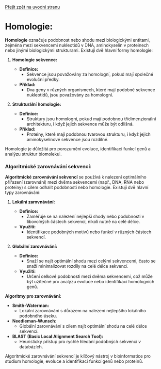 [Přejít zpět na uvodní stranu](../README.md)

# Homologie:

**Homologie** označuje podobnost nebo shodu mezi biologickými entitami, zejména mezi sekvencemi nukleotidů v DNA, aminokyselin v proteinech nebo jinými biologickými strukturami. Existují dvě hlavní formy homologie:

1. **Homologie sekvence:**
   - **Definice:**
     - Sekvence jsou považovány za homologní, pokud mají společné evoluční předky.
   - **Příklad:**
     - Dva geny v různých organismech, které mají podobné sekvence nukleotidů, jsou považovány za homologní.

2. **Strukturální homologie:**
   - **Definice:**
     - Struktury jsou homologní, pokud mají podobnou třídimenzionální architekturu, i když jejich sekvence může být odlišná.
   - **Příklad:**
     - Proteiny, které mají podobnou tvarovou strukturu, i když jejich aminokyselinové sekvence jsou rozdílné.

Homologie je důležitá pro porozumění evoluce, identifikaci funkcí genů a analýzu struktur biomolekul.

### Algoritmické zarovnávání sekvencí:

**Algoritmické zarovnávání sekvencí** se používá k nalezení optimálního přiřazení (zarovnání) mezi dvěma sekvencemi (např., DNA, RNA nebo proteiny) s cílem odhalit podobnosti nebo homologie. Existují dvě hlavní typy zarovnávání:

1. **Lokální zarovnávání:**
   - **Definice:**
     - Zaměřuje se na nalezení nejlepší shody nebo podobnosti v libovolných částech sekvencí, nikoli nutně na celé délce.
   - **Využití:**
     - Identifikace podobných motivů nebo funkcí v různých částech sekvencí.

2. **Globální zarovnávání:**
   - **Definice:**
     - Snaží se najít optimální shodu mezi celými sekvencemi, často se snaží minimalizovat rozdíly na celé délce sekvencí.
   - **Využití:**
     - Určení celkové podobnosti mezi dvěma sekvencemi, což může být užitečné pro analýzu evoluce nebo identifikaci homologních genů.

**Algoritmy pro zarovnávání:**
   - **Smith-Waterman:**
     - Lokální zarovnávání s důrazem na nalezení nejlepšího lokálního podobného úseku.
   - **Needleman-Wunsch:**
     - Globální zarovnávání s cílem najít optimální shodu na celé délce sekvencí.
   - **BLAST (Basic Local Alignment Search Tool):**
     - Heuristický přístup pro rychlé hledání podobných sekvencí v databázích.

Algoritmické zarovnávání sekvencí je klíčový nástroj v bioinformatice pro studium homologie, evoluce a identifikaci funkcí genů nebo proteinů.

